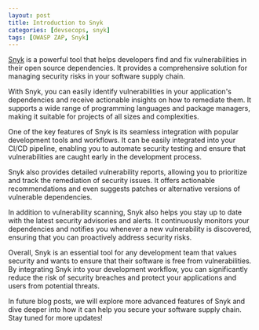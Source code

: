 ```yaml
---
layout: post
title: Introduction to Snyk
categories: [devsecops, snyk]
tags: [OWASP ZAP, Snyk]
---
```


[Snyk](https://snyk.io/) is a powerful tool that helps developers find and fix vulnerabilities in their open source dependencies. It provides a comprehensive solution for managing security risks in your software supply chain.

With Snyk, you can easily identify vulnerabilities in your application's dependencies and receive actionable insights on how to remediate them. It supports a wide range of programming languages and package managers, making it suitable for projects of all sizes and complexities.

One of the key features of Snyk is its seamless integration with popular development tools and workflows. It can be easily integrated into your CI/CD pipeline, enabling you to automate security testing and ensure that vulnerabilities are caught early in the development process.

Snyk also provides detailed vulnerability reports, allowing you to prioritize and track the remediation of security issues. It offers actionable recommendations and even suggests patches or alternative versions of vulnerable dependencies.

In addition to vulnerability scanning, Snyk also helps you stay up to date with the latest security advisories and alerts. It continuously monitors your dependencies and notifies you whenever a new vulnerability is discovered, ensuring that you can proactively address security risks.

Overall, Snyk is an essential tool for any development team that values security and wants to ensure that their software is free from vulnerabilities. By integrating Snyk into your development workflow, you can significantly reduce the risk of security breaches and protect your applications and users from potential threats.

In future blog posts, we will explore more advanced features of Snyk and dive deeper into how it can help you secure your software supply chain. Stay tuned for more updates!
